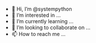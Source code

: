 - 👋 Hi, I’m @systempython
- 👀 I’m interested in ...
- 🌱 I’m currently learning ...
- 💞️ I’m looking to collaborate on ...
- 📫 How to reach me ...

<!---
systempython/systempython is a ✨ special ✨ repository because its `README.md` (this file) appears on your GitHub profile.
You can click the Preview link to take a look at your changes.
--->
